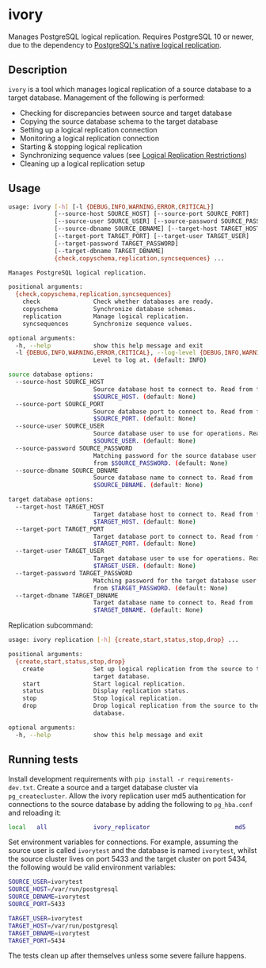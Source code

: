 # ivory

Manages PostgreSQL logical replication. Requires PostgreSQL 10 or newer, due to
the dependency to [PostgreSQL's native logical
replication](https://www.postgresql.org/docs/10/logical-replication.html).


## Description

`ivory` is a tool which manages logical replication of a source database to a
target database. Management of the following is performed:

- Checking for discrepancies between source and target database
- Copying the source database schema to the target database
- Setting up a logical replication connection
- Monitoring a logical replication connection
- Starting & stopping logical replication
- Synchronizing sequence values (see [Logical Replication
  Restrictions](https://www.postgresql.org/docs/12/logical-replication-restrictions.html))
- Cleaning up a logical replication setup

## Usage

```sh
usage: ivory [-h] [-l {DEBUG,INFO,WARNING,ERROR,CRITICAL}]
             [--source-host SOURCE_HOST] [--source-port SOURCE_PORT]
             [--source-user SOURCE_USER] [--source-password SOURCE_PASSWORD]
             [--source-dbname SOURCE_DBNAME] [--target-host TARGET_HOST]
             [--target-port TARGET_PORT] [--target-user TARGET_USER]
             [--target-password TARGET_PASSWORD]
             [--target-dbname TARGET_DBNAME]
             {check,copyschema,replication,syncsequences} ...

Manages PostgreSQL logical replication.

positional arguments:
  {check,copyschema,replication,syncsequences}
    check               Check whether databases are ready.
    copyschema          Synchronize database schemas.
    replication         Manage logical replication.
    syncsequences       Synchronize sequence values.

optional arguments:
  -h, --help            show this help message and exit
  -l {DEBUG,INFO,WARNING,ERROR,CRITICAL}, --log-level {DEBUG,INFO,WARNING,ERROR,CRITICAL}
                        Level to log at. (default: INFO)

source database options:
  --source-host SOURCE_HOST
                        Source database host to connect to. Read from from
                        $SOURCE_HOST. (default: None)
  --source-port SOURCE_PORT
                        Source database port to connect to. Read from from
                        $SOURCE_PORT. (default: None)
  --source-user SOURCE_USER
                        Source database user to use for operations. Read from
                        $SOURCE_USER. (default: None)
  --source-password SOURCE_PASSWORD
                        Matching password for the source database user. Read
                        from $SOURCE_PASSWORD. (default: None)
  --source-dbname SOURCE_DBNAME
                        Source database name to connect to. Read from
                        $SOURCE_DBNAME. (default: None)

target database options:
  --target-host TARGET_HOST
                        Target database host to connect to. Read from from
                        $TARGET_HOST. (default: None)
  --target-port TARGET_PORT
                        Target database port to connect to. Read from from
                        $TARGET_PORT. (default: None)
  --target-user TARGET_USER
                        Target database user to use for operations. Read from
                        $TARGET_USER. (default: None)
  --target-password TARGET_PASSWORD
                        Matching password for the target database user. Read
                        from $TARGET_PASSWORD. (default: None)
  --target-dbname TARGET_DBNAME
                        Target database name to connect to. Read from
                        $TARGET_DBNAME. (default: None)
```

Replication subcommand:

```sh
usage: ivory replication [-h] {create,start,status,stop,drop} ...

positional arguments:
  {create,start,status,stop,drop}
    create              Set up logical replication from the source to the
                        target database.
    start               Start logical replication.
    status              Display replication status.
    stop                Stop logical replication.
    drop                Drop logical replication from the source to the target
                        database.

optional arguments:
  -h, --help            show this help message and exit
```

## Running tests

Install development requirements with `pip install -r requirements-dev.txt`.
Create a source and a target database cluster via `pg_createcluster`.  Allow the
ivory replication user md5 authentication for connections to the source database
by adding the following to `pg_hba.conf` and reloading it:

```sh
local   all             ivory_replicator                        md5
```

Set environment variables for connections. For example, assuming the source user
is called `ivorytest` and the database is named `ivorytest`, whilst the source
cluster lives on port 5433 and the target cluster on port 5434, the following
would be valid environment variables:

```sh
SOURCE_USER=ivorytest
SOURCE_HOST=/var/run/postgresql
SOURCE_DBNAME=ivorytest
SOURCE_PORT=5433

TARGET_USER=ivorytest
TARGET_HOST=/var/run/postgresql
TARGET_DBNAME=ivorytest
TARGET_PORT=5434
```

The tests clean up after themselves unless some severe failure happens.

<!-- vim: set ts=2 sw=2 textwidth=80: -->
